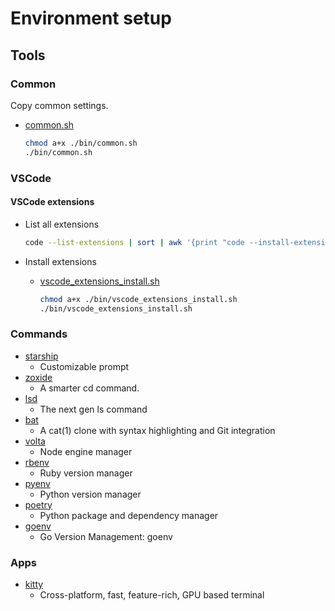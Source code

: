 # Environment setup

## Tools

### Common

Copy common settings.

- [common.sh](./bin/common.sh)

  ```sh
  chmod a+x ./bin/common.sh
  ./bin/common.sh
  ```

### VSCode

#### VSCode extensions

- List all extensions

  ```sh
  code --list-extensions | sort | awk '{print "code --install-extension " $0}'
  ```

- Install extensions

  - [vscode_extensions_install.sh](./bin/vscode_extensions_install.sh)

    ```sh
    chmod a+x ./bin/vscode_extensions_install.sh
    ./bin/vscode_extensions_install.sh
    ```

### Commands

- [starship](https://github.com/starship/starship)
  - Customizable prompt
- [zoxide](https://github.com/ajeetdsouza/zoxide)
  - A smarter cd command.
- [lsd](https://github.com/Peltoche/lsd)
  - The next gen ls command
- [bat](https://github.com/sharkdp/bat)
  - A cat(1) clone with syntax highlighting and Git integration
- [volta](https://github.com/volta-cli/volta)
  - Node engine manager
- [rbenv](https://github.com/rbenv/rbenv)
  - Ruby version manager
- [pyenv](https://github.com/pyenv/pyenv)
  - Python version manager
- [poetry](https://python-poetry.org)
  - Python package and dependency manager
- [goenv](https://github.com/syndbg/goenv)
  - Go Version Management: goenv

### Apps

- [kitty](https://github.com/kovidgoyal/kitty)
  - Cross-platform, fast, feature-rich, GPU based terminal
